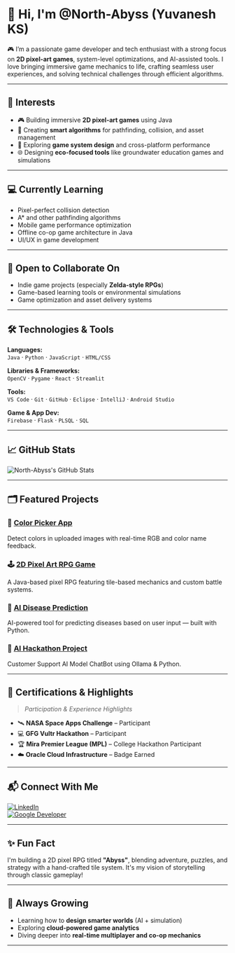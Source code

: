 # 👋 Hi, I'm @North-Abyss (Yuvanesh KS)

🎮 I’m a passionate game developer and tech enthusiast with a strong focus on **2D pixel-art games**, system-level optimizations, and AI-assisted tools. I love bringing immersive game mechanics to life, crafting seamless user experiences, and solving technical challenges through efficient algorithms.

---

## 🚀 Interests

- 🎮 Building immersive **2D pixel-art games** using Java  
- 🧠 Creating **smart algorithms** for pathfinding, collision, and asset management  
- 🌱 Exploring **game system design** and cross-platform performance  
- 🌐 Designing **eco-focused tools** like groundwater education games and simulations  

---

## 💻 Currently Learning

- Pixel-perfect collision detection  
- A\* and other pathfinding algorithms  
- Mobile game performance optimization  
- Offline co-op game architecture in Java  
- UI/UX in game development  

---

## 🤝 Open to Collaborate On

- Indie game projects (especially **Zelda-style RPGs**)  
- Game-based learning tools or environmental simulations  
- Game optimization and asset delivery systems  

---

## 🛠️ Technologies & Tools

**Languages:**  
`Java` · `Python` · `JavaScript` · `HTML/CSS`

**Libraries & Frameworks:**  
`OpenCV` · `Pygame` · `React` · `Streamlit`

**Tools:**  
`VS Code` · `Git` · `GitHub` · `Eclipse` · `IntelliJ` · `Android Studio`

**Game & App Dev:**  
`Firebase` · `Flask` · `PLSQL` · `SQL` 

---

## 📈 GitHub Stats

![North-Abyss's GitHub Stats](https://github-readme-stats.vercel.app/api?username=North-Abyss&show_icons=true&hide_title=true&count_private=true&hide=prs&theme=radical)

---

## 🗂️ Featured Projects

### 🎨 [Color Picker App](https://github.com/North-Abyss/Color-Picker-App-KSY)  
Detect colors in uploaded images with real-time RGB and color name feedback.

### 🕹️ [2D Pixel Art RPG Game](https://github.com/North-Abyss/2D-crossplatform-RPG-Game)  
A Java-based pixel RPG featuring tile-based mechanics and custom battle systems.

### 🧬 [AI Disease Prediction](https://github.com/North-Abyss/NM-AI-powered-disease-prediction-based-on-patient-data)  
AI-powered tool for predicting diseases based on user input — built with Python.

### 🤖 [AI Hackathon Project](https://github.com/North-Abyss/Hackathon)  
Customer Support AI Model ChatBot using Ollama & Python.

---

## 🏅 Certifications & Highlights

> *Participation & Experience Highlights*

- 🛰️ **NASA Space Apps Challenge** – Participant  
- 💻 **GFG Vultr Hackathon** – Participant  
- 🏆 **Mira Premier League (MPL)** – College Hackathon Participant  
- ☁️ **Oracle Cloud Infrastructure** – Badge Earned  

---

## 📬 Connect With Me

[![LinkedIn](https://img.shields.io/badge/LinkedIn-YuvaneshKS-blue?style=flat&logo=linkedin)](https://www.linkedin.com/in/yuvaneshks)  
[![Google Developer](https://img.shields.io/badge/Google%20Dev-NorthAbyss-red?style=flat&logo=google)](https://g.dev/NorthAbyss)

---

## ✨ Fun Fact

I'm building a 2D pixel RPG titled **"Abyss"**, blending adventure, puzzles, and strategy with a hand-crafted tile system. It's my vision of storytelling through classic gameplay!

---

## 🌱 Always Growing

- Learning how to **design smarter worlds** (AI + simulation)  
- Exploring **cloud-powered game analytics**  
- Diving deeper into **real-time multiplayer and co-op mechanics**

---

<!---
North-Abyss/North-Abyss is a ✨ special ✨ repository because its `README.md` (this file) appears on your GitHub profile.
You can click the Preview link to take a look at your changes.
--->
